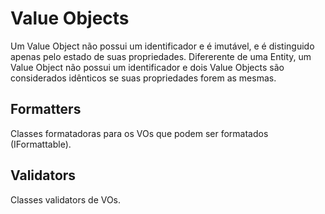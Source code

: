 ﻿# Value Objects

Um Value Object não possui um identificador e é imutável, e é distinguido apenas pelo estado de suas propriedades. Difererente de uma Entity, um Value Object não possui um identificador e dois Value Objects são considerados idênticos se suas propriedades forem as mesmas.

## Formatters

Classes formatadoras para os VOs que podem ser formatados (IFormattable).

## Validators

Classes validators de VOs.
